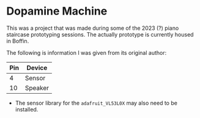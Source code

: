 # Dopamine Machine

This was a project that was made during some of the 2023 (?) piano staircase prototyping sessions.
The actually prototype is currently housed in Boffin. 

The following is information I was given from its original author:

| Pin | Device  |
|-----|---------|
|  4  | Sensor  |
|  10 | Speaker |

- The sensor library for the `adafruit_VL53L0X` may also need to be installed.